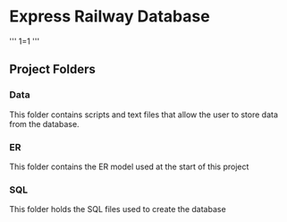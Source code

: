 # Express Railway Database

'''
1=1
'''

## Project Folders

### Data
This folder contains scripts and text files that allow the user to store data from the database.

### ER
This folder contains the ER model used at the start of this project

### SQL
This folder holds the SQL files used to create the database

